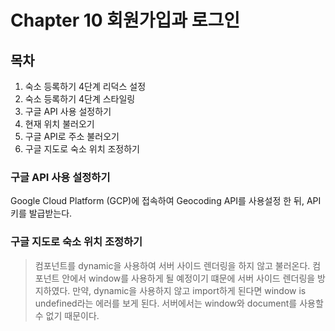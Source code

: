 # Chapter 10 회원가입과 로그인

## 목차
1. 숙소 등록하기 4단계 리덕스 설정
2. 숙소 등록하기 4단계 스타일링
3. 구글 API 사용 설정하기
4. 현재 위치 불러오기
5. 구글 API로 주소 불러오기
6. 구글 지도로 숙소 위치 조정하기

### 구글 API 사용 설정하기

Google Cloud Platform (GCP)에 접속하여 Geocoding API를 사용설정 한 뒤, API 키를 발급받는다.  


### 구글 지도로 숙소 위치 조정하기

> 컴포넌트를 dynamic을 사용하여 서버 사이드 렌더링을 하지 않고 불러온다. 컴포넌트 안에서 window를 사용하게 될 예정이기 떄문에 서버 사이드 렌더링을 방지하였다. 만약, dynamic을 사용하지 않고 import하게 된다면 window is undefined라는 에러를 보게 된다. 서버에서는 window와 document를 사용할 수 없기 때문이다.